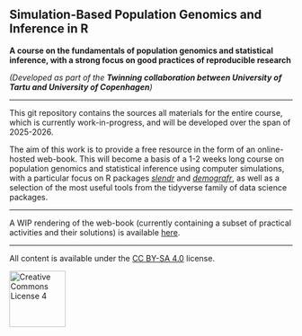 ## Simulation-Based Population Genomics and Inference in R

**A course on the fundamentals of population genomics and statistical inference,
with a strong focus on good practices of reproducible research**

_(Developed as part of the **Twinning collaboration between University
of Tartu and University of Copenhagen**)_

---

This git repository contains the sources all materials for the entire course,
which is currently work-in-progress, and will be developed over the span of
2025-2026.

The aim of this work is to provide a free resource in the form of an
online-hosted web-book. This will become a basis of a 1-2 weeks long course
on population genomics and statistical inference using computer simulations,
with a particular focus on R packages
[_slendr_](https://github.com/bodkan/demografr) and [_demografr_](https://github.com/bodkan/demografr), as well as a selection of
the most useful tools from the tidyverse family of data science packages.

---

A WIP rendering of the web-book (currently containing a subset of practical
activities and their solutions) is available
[here](https://bodkan.quarto.pub/simgen-book/).

---

All content is available under the [CC BY-SA 4.0](https://creativecommons.org/licenses/by-sa/4.0/) license.

<a rel="license" href="https://creativecommons.org/licenses/by-sa/4.0/"><img alt="Creative Commons License 4" style="border-width:0; width: 100px" src="https://mirrors.creativecommons.org/presskit/buttons/88x31/png/by-sa.png" /></a>